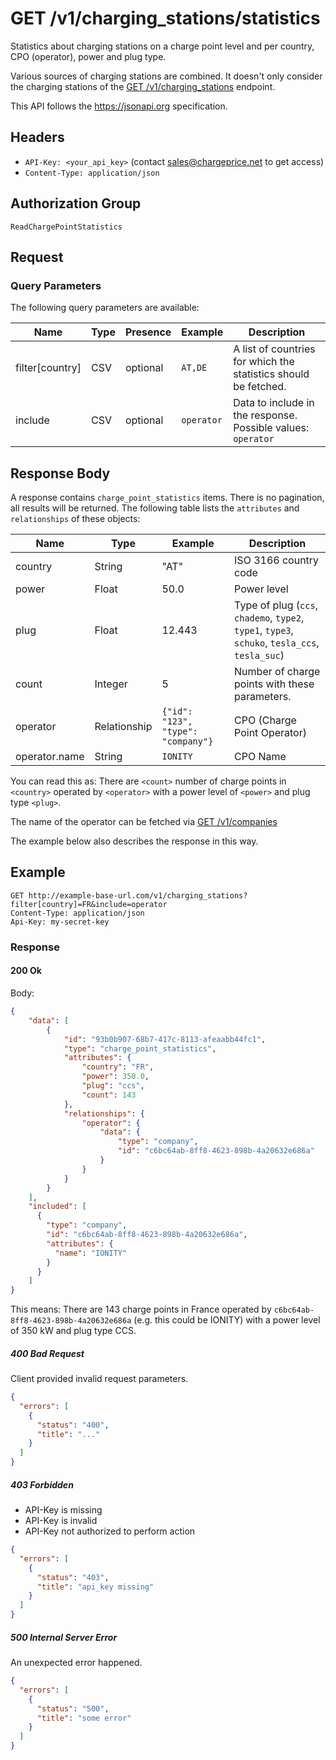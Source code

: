 # GET /v1/charging_stations/statistics

Statistics about charging stations on a charge point level and per country, CPO
(operator), power and plug type.

Various sources of charging stations are combined. It doesn't only consider the
charging stations of the [GET /v1/charging_stations](../index.md) endpoint.

This API follows the https://jsonapi.org specification.

## Headers

* `API-Key: <your_api_key>` (contact sales@chargeprice.net to get access)
* `Content-Type: application/json`

## Authorization Group

`ReadChargePointStatistics`

## Request

### Query Parameters

The following query parameters are available:

| **Name**        | **Type** | **Presence** | **Example** | **Description**                                                 |
| --------------- | -------- | ------------ | ----------- | --------------------------------------------------------------- |
| filter[country] | CSV      | optional     | `AT,DE`     | A list of countries for which the statistics should be fetched. |
| include         | CSV      | optional     | `operator`  | Data to include in the response. Possible values: `operator`    |


## Response Body

A response contains `charge_point_statistics` items. There is no pagination, all
results will be returned. The following table lists the `attributes` and
`relationships` of these objects:

| **Name**      | **Type**     | **Example**                        | **Description**                                                                                |
| ------------- | ------------ | ---------------------------------- | ---------------------------------------------------------------------------------------------- |
| country       | String       | "AT"                               | ISO 3166 country code                                                                          |
| power         | Float        | 50.0                               | Power level                                                                                    |
| plug          | Float        | 12.443                             | Type of plug (`ccs`, `chademo`, `type2`, `type1`, `type3`, `schuko`, `tesla_ccs`, `tesla_suc`) |
| count         | Integer      | 5                                  | Number of charge points with these parameters.                                                 |
| operator      | Relationship | `{"id": "123", "type": "company"}` | CPO (Charge Point Operator)                                                                    |
| operator.name | String       | `IONITY`                           | CPO Name                                                                                       |

You can read this as: There are `<count>` number of charge points in `<country>`
operated by `<operator>` with a power level of `<power>` and plug type `<plug>`.

The name of the operator can be fetched via [GET
/v1/companies](../../companies/index.md)

The example below also describes the response in this way.

## Example

```http
GET http://example-base-url.com/v1/charging_stations?filter[country]=FR&include=operator
Content-Type: application/json
Api-Key: my-secret-key
```

### Response

#### 200 Ok

Body:
```json
{
    "data": [
        {
            "id": "93b0b907-68b7-417c-8113-afeaabb44fc1",
            "type": "charge_point_statistics",
            "attributes": {
                "country": "FR",
                "power": 350.0,
                "plug": "ccs",
                "count": 143
            },
            "relationships": {
                "operator": {
                    "data": {
                        "type": "company",
                        "id": "c6bc64ab-8ff8-4623-898b-4a20632e686a"
                    }
                }
            }
        }
    ],
    "included": [
      {
        "type": "company",
        "id": "c6bc64ab-8ff8-4623-898b-4a20632e686a",
        "attributes": {
          "name": "IONITY"
        }
      }
    ]
}
```

This means:
There are 143 charge points in France operated by
`c6bc64ab-8ff8-4623-898b-4a20632e686a` (e.g. this could be IONITY) with a power
level of 350 kW and plug type CCS.

##### 400 Bad Request

Client provided invalid request parameters.

```json
{
  "errors": [
    {
      "status": "400",
      "title": "..."
    }
  ]
}
```

##### 403 Forbidden

* API-Key is missing
* API-Key is invalid
* API-Key not authorized to perform action

```json
{
  "errors": [
    {
      "status": "403",
      "title": "api_key missing"
    }
  ]
}
```

##### 500 Internal Server Error

An unexpected error happened.

```json
{
  "errors": [
    {
      "status": "500",
      "title": "some error"
    }
  ]
}
```